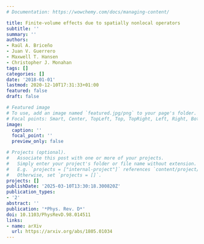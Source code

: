 ```yaml
---
# Documentation: https://wowchemy.com/docs/managing-content/

title: Finite-volume effects due to spatially nonlocal operators
subtitle: ''
summary: ''
authors:
- Raúl A. Briceño
- Juan V. Guerrero
- Maxwell T. Hansen
- Christopher J. Monahan
tags: []
categories: []
date: '2018-01-01'
lastmod: 2020-12-10T17:31:33+01:00
featured: false
draft: false

# Featured image
# To use, add an image named `featured.jpg/png` to your page's folder.
# Focal points: Smart, Center, TopLeft, Top, TopRight, Left, Right, BottomLeft, Bottom, BottomRight.
image:
  caption: ''
  focal_point: ''
  preview_only: false

# Projects (optional).
#   Associate this post with one or more of your projects.
#   Simply enter your project's folder or file name without extension.
#   E.g. `projects = ["internal-project"]` references `content/project/deep-learning/index.md`.
#   Otherwise, set `projects = []`.
projects: []
publishDate: '2025-03-10T13:30:18.300820Z'
publication_types:
- '2'
abstract: ''
publication: '*Phys. Rev. D*'
doi: 10.1103/PhysRevD.98.014511
links:
- name: arXiv
  url: https://arxiv.org/abs/1805.01034
---
```

